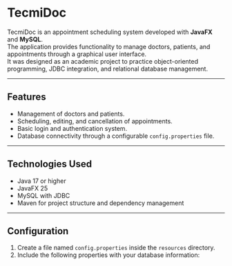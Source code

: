# TecmiDoc

TecmiDoc is an appointment scheduling system developed with **JavaFX** and **MySQL**.  
The application provides functionality to manage doctors, patients, and appointments through a graphical user interface.  
It was designed as an academic project to practice object-oriented programming, JDBC integration, and relational database management.

---

## Features

- Management of doctors and patients.  
- Scheduling, editing, and cancellation of appointments.  
- Basic login and authentication system.  
- Database connectivity through a configurable `config.properties` file.  

---

## Technologies Used

- Java 17 or higher  
- JavaFX 25  
- MySQL with JDBC  
- Maven for project structure and dependency management  


---

## Configuration

1. Create a file named `config.properties` inside the `resources` directory.  
2. Include the following properties with your database information:

